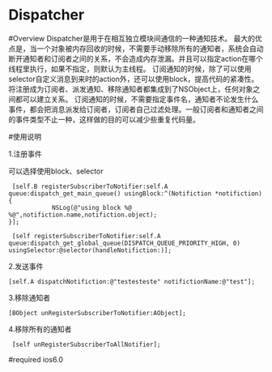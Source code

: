 # Dispatcher
      
#Overview
   Dispatcher是用于在相互独立模块间通信的一种通知技术。
   最大的优点是，当一个对象被内存回收的时候，不需要手动移除所有的通知者，系统会自动断开通知者和订阅者之间的关系，不会造成内存泄漏。并且可以指定action在哪个线程里执行，如果不指定，则默认为主线程。
  订阅通知的时候，除了可以使用selector自定义消息到来时的action外，还可以使用block，提高代码的紧凑性。
  将注册成为订阅者、派发通知、移除通知者都集成到了NSObject上，任何对象之间都可以建立关系。
  订阅通知的时候，不需要指定事件名，通知者不论发生什么事件，都会把消息派发给订阅者，订阅者自己过滤处理。一般订阅者和通知者之间的事件类型不止一种，这样做的目的可以减少些重复代码量。



#使用说明

1.注册事件
  
  可以选择使用block、selector
 
 
     [self.B registerSubscriberToNotifier:self.A queue:dispatch_get_main_queue() usingBlock:^(Notifiction *notifiction) {
                NSLog(@"using block %@  %@",notifiction.name,notifiction.object);
    }];    
    
     [self registerSubscriberToNotifier:self.A queue:dispatch_get_global_queue(DISPATCH_QUEUE_PRIORITY_HIGH, 0) usingSelector:@selector(handleNotifiction:)];

2.发送事件

    [self.A dispatchNotifiction:@"testesteste" notifictionName:@"test"];


3.移除通知者

    [BObject unRegisterSubscriberToNotifier:AObject];
       
4.移除所有的通知者

     [self unRegisterSubscriberToAllNotifier];
    
    
    



#required
   ios6.0
